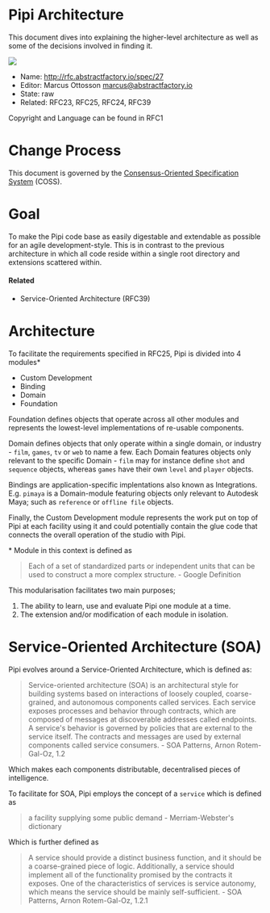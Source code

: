 # Pipi Architecture

This document dives into explaining the higher-level architecture as well as some of the decisions involved in finding it.

![](../images/27/title.png)

* Name: http://rfc.abstractfactory.io/spec/27
* Editor: Marcus Ottosson <marcus@abstractfactory.io>
* State: raw
* Related: RFC23, RFC25, RFC24, RFC39

Copyright and Language can be found in RFC1

# Change Process

This document is governed by the [Consensus-Oriented Specification System](http://www.digistan.org/spec:1/COSS) (COSS).

# Goal

To make the Pipi code base as easily digestable and extendable as possible for an agile development-style. This is in contrast to the previous architecture in which all code reside within a single root directory and extensions scattered within.

#### Related

* Service-Oriented Architecture (RFC39)

# Architecture

To facilitate the requirements specified in RFC25, Pipi is divided into 4 modules*

* Custom Development
* Binding
* Domain
* Foundation

Foundation defines objects that operate across all other modules and represents the lowest-level implementations of re-usable components.

Domain defines objects that only operate within a single domain, or industry - `film`, `games`, `tv` or `web` to name a few. Each Domain features objects only relevant to the specific Domain - `film` may for instance define `shot` and `sequence` objects, whereas `games` have their own `level` and `player` objects.

Bindings are application-specific implentations also known as Integrations. E.g. `pimaya` is a Domain-module featuring objects only relevant to Autodesk Maya; such as `reference` or `offline file` objects.

Finally, the Custom Development module represents the work put on top of Pipi at each facility using it and could potentially contain the glue code that connects the overall operation of the studio with Pipi.

\* Module in this context is defined as

> Each of a set of standardized parts or independent units that can be used to construct a more complex structure. - Google Definition

This modularisation facilitates two main purposes;

1. The ability to learn, use and evaluate Pipi one module at a time.
2. The extension and/or modification of each module in isolation.

# Service-Oriented Architecture (SOA)

Pipi evolves around a Service-Oriented Architecture, which is defined as:

> Service-oriented architecture (SOA) is an architectural style for building
systems based on interactions of loosely coupled, coarse-grained, and
autonomous components called services. Each service exposes processes and
behavior through contracts, which are composed of messages at discoverable
addresses called endpoints. A service's behavior is governed by policies that are
external to the service itself. The contracts and messages are used by external
components called service consumers. - SOA Patterns, Arnon Rotem-Gal-Oz, 1.2

Which makes each components distributable, decentralised pieces of intelligence.

To facilitate for SOA, Pipi employs the concept of a `service` which is defined as

> a facility supplying some public demand - Merriam-Webster's dictionary

Which is further defined as

> A service should provide a distinct business function, and it should be a coarse-grained piece of logic. Additionally, a service should implement all of the functionality promised by the contracts it exposes. One of the characteristics of services is service autonomy, which means the service should be mainly self-sufficient. - SOA Patterns, Arnon Rotem-Gal-Oz, 1.2.1
